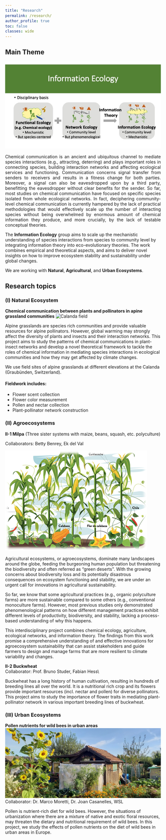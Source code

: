 ```yaml
---
title: "Research"
permalink: /research/
author_profile: true
toc: false
classes: wide
---
```


## Main Theme
![Research](assets/../../assets/images/InfoEcol.jpg)

<p style="text-align: justify">Chemical communication is an ancient and ubiquitous channel to mediate species interactions (e.g., attracting, deterring) and plays important roles in connecting species, building interaction networks and affecting ecological services and functioning. Communication concerns signal transfer from senders to receivers and results in a fitness change for both parties. Moreover, a signal can also be eavesdropped upon by a third party, benefitting the eavesdropper without clear benefits for the sender. So far, most studies on chemical communication have focused on specific species isolated from whole ecological networks. In fact, deciphering community-level chemical communication is currently hampered by the lack of practical methodologies that would effectively scale up the number of interacting species without being overwhelmed by enormous amount of chemical information they produce, and more crucially, by the lack of testable conceptual theories.</p>

The **Information Ecology** group aims to scale up the mechanistic understanding of species interactions from species to community level by integrating information theory into eco-evolutionary theories. The work combines empirical and theoretical aspects, and aims to deliver novel insights on how to improve ecosystem stability and sustainability under global changes.

We are working with **Natural**, **Agricultural**, and **Urban Ecosystems**.
 

## Research topics
### (I) Natural Ecosystem 
**Chemical communication between plants and pollinators in apine grassland communities**
![Calanda field](assets/../../assets/images/Calanda_best_picture.jpg)

Alpine grasslands are species rich communities and provide valuable resources for alpine pollinators. However, global warming may strongly affect the diversity of plants and insects and their interaction networks. This project aims to study the patterns of chemical communications in plant-insect networks and develop a novel theoretical framework to tackle the roles of chemical information in mediating species interactions in ecological communities and how they may get affected by climate changes. 

We use field sites of alpine grasslands at different elevations at the Calanda (Graubünden, Switzerland).  

#### Fieldwork includes: 
- Flower scent collection
- Flower color measurement
- Pollen and nectar collection 
- Plant-pollinator network construction

### (II) Agroecosystems
**II-1 Milpa** (Three sister systems with maize, beans, squash, etc. polyculture) 

Collaborators: Betty Benrey, Ek del Val

![Milpa](assets/../../assets/images/milpa_sketch.png)

Agricultural ecosystems, or agroecosystems, dominate many landscapes around the globe, feeding the burgeoning human population but threatening the biodiversity and often referred as “green deserts". With the growing concerns about biodiversity loss and its potentially disastrous consequences on ecosystem functioning and stability, we are under an urgent call for innovations in agricultural sustainability. 

So far, we know that some agricultural practices (e.g., organic polyculture farms) are more sustainable compared to some others (e.g., conventional monoculture farms). However, most previous studies only demonstrated phenomenological patterns on how different management practices exhibit different levels of productivity, biodiversity, and stability, lacking a process-based understanding of why this happens. 

This interdisciplinary project combines chemical ecology, agriculture, ecological networks, and information theory. The findings from this work promise a comprehensive understanding of and effective innovations for agroecosystem sustainability that can assist stakeholders and guide farmers to design and manage farms that are more resilient to climate variability and changes.

**II-2 Buckwheat** \
Collaborator: Prof. Bruno Studer, Fabian Hess\

Buckwheat has a long history of human cultivation, resulting in hundreds of breeding lines all over the world. It is a nutritional rich crop and its flowers provide important resources (incl. nectar and pollen) for diverse pollinators. This project aims to study the importance of flower traits in mediating plant-pollinator network in various important breeding lines of buckwheat. 


### (III) Urban Ecosystems
**Pollen nutrients for wild bees in urban areas**
![Urban](assets/../../assets/images/PAPPUS_garden.jpg)
Collaborator: Dr. Marco Moretti, Dr. Joan Casanelles, WSL 

Pollen is nutrient-rich diet for wild bees. However, the situations of urbanization where there are a mixture of native and exotic floral resources, may threaten the dietary and nutritional requirement of wild bees. In this project, we study the effects of pollen nutrients on the diet of wild bees in urban areas in Europe.





